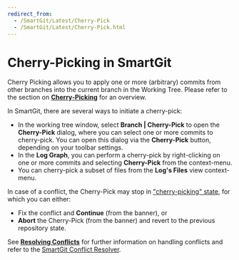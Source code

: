 ```yaml
---
redirect_from:
  - /SmartGit/Latest/Cherry-Pick
  - /SmartGit/Latest/Cherry-Pick.html
---
```


# Cherry-Picking in SmartGit

Cherry Picking allows you to apply one or more (arbitrary) commits from other branches into the current branch in the Working Tree. Please refer to the section on **[Cherry-Picking](../../GitConcepts/Cherry-Picking.md)** for an overview.

In SmartGit, there are several ways to initiate a cherry-pick:

- In the working tree window, select **Branch \| Cherry-Pick** to open the **Cherry-Pick** dialog, where you can select one or more commits to cherry-pick. You can open this dialog via the **Cherry-Pick** button, depending on your toolbar settings.
- In the **Log Graph**, you can perform a cherry-pick by right-clicking on one or more commits and selecting **Cherry-Pick** from the context-menu.
- You can cherry-pick a subset of files from the **Log's Files** view context-menu.

In case of a conflict, the Cherry-Pick may stop in ["cherry-picking" state](../../GitConcepts/Working-Tree-States.md#cherry-picking-status), for which you can either:

- Fix the conflict and **Continue** (from the banner), or
- **Abort** the Cherry-Pick (from the banner) and revert to the previous repository state.

See **[Resolving Conflicts](Merge.md#resolving-conflicts)** for further information on handling conflicts and refer to the [SmartGit Conflict Resolver](Conflict-Solver.md).
